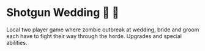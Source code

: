 # Shotgun Wedding 👰 🤵 

Local two player game where zombie outbreak at wedding, bride and groom each have to fight their way through the horde. Upgrades and special abilities.